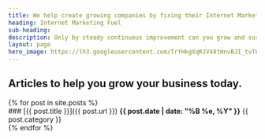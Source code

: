 ```yaml
---
title: We help create growing companies by fixing their Internet Marketing
heading: Internet Marketing Fuel
sub-heading: 
description: Only by steady continuous improvement can you grow and sustain your business
layout: page
hero_image: https://lh3.googleusercontent.com/TrYHkgXqRJV48tHnvBJI_tvT6ujbCpOv8G52SxH-tt1EJbXEzu3a9bP-Mdg-3hNvW-30g5fYH8myADQdnw=w1200-h500-c-rj
---
```


## Articles to help you grow your business today.
{% for post in site.posts %}	
    ### [{{ post.title }}]({{ post.url }})
    **{{ post.date | date: "%B %e, %Y" }}** {{ post.category }}			
{% endfor %}